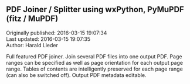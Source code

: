 ## PDF Joiner / Splitter using wxPython, PyMuPDF (fitz / MuPDF)  
Originally published: 2016-03-15 19:07:34  
Last updated: 2016-03-15 19:07:35  
Author: Harald Lieder  
  
Full featured PDF joiner. Join several PDF files into one output PDF. Page ranges can be specified as well as page orientation for each output page range. Tables of contents are intelligently preserved for each page range (can also be switched off).
Output PDF metadata editable.